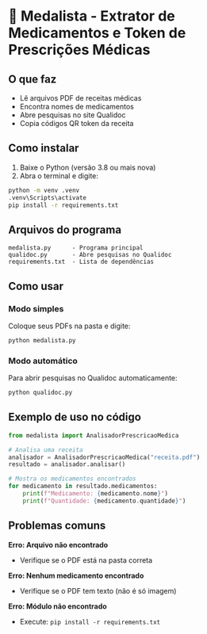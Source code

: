 # 🥇 Medalista - Extrator de Medicamentos e Token de Prescrições Médicas

## O que faz
- Lê arquivos PDF de receitas médicas
- Encontra nomes de medicamentos
- Abre pesquisas no site Qualidoc
- Copia códigos QR token da receita

## Como instalar
1. Baixe o Python (versão 3.8 ou mais nova)
2. Abra o terminal e digite:

```bash
python -m venv .venv
.venv\Scripts\activate
pip install -r requirements.txt
```

## Arquivos do programa

```
medalista.py      - Programa principal
qualidoc.py       - Abre pesquisas no Qualidoc
requirements.txt  - Lista de dependências
```

## Como usar

### Modo simples
Coloque seus PDFs na pasta e digite:

```bash
python medalista.py
```

### Modo automático
Para abrir pesquisas no Qualidoc automaticamente:

```bash
python qualidoc.py
```

## Exemplo de uso no código

```python
from medalista import AnalisadorPrescricaoMedica

# Analisa uma receita
analisador = AnalisadorPrescricaoMedica("receita.pdf")
resultado = analisador.analisar()

# Mostra os medicamentos encontrados
for medicamento in resultado.medicamentos:
    print(f"Medicamento: {medicamento.nome}")
    print(f"Quantidade: {medicamento.quantidade}")
```

## Problemas comuns

**Erro: Arquivo não encontrado**
- Verifique se o PDF está na pasta correta

**Erro: Nenhum medicamento encontrado**
- Verifique se o PDF tem texto (não é só imagem)

**Erro: Módulo não encontrado**
- Execute: `pip install -r requirements.txt`
